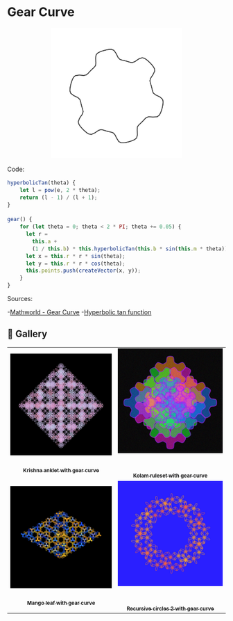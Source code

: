 # Gear Curve

<p align="center"><img src="../assets/shape_images/gear.jpg" alt="gear curve" width="300px"></p>

Code:

```JavaScript
hyperbolicTan(theta) {
    let l = pow(e, 2 * theta);
    return (l - 1) / (l + 1);
}

gear() {
    for (let theta = 0; theta < 2 * PI; theta += 0.05) {
      let r =
        this.a +
        (1 / this.b) * this.hyperbolicTan(this.b * sin(this.m * theta));
      let x = this.r * r * sin(theta);
      let y = this.r * r * cos(theta);
      this.points.push(createVector(x, y));
    }
}
```

Sources:

-[Mathworld - Gear Curve](https://mathworld.wolfram.com/GearCurve.html)
-[Hyperbolic tan function](https://help.tc2000.com/m/69445/l/755460-hyperbolic-functions-table)

## 🌄 Gallery

<!-- IMAGE-LIST:START - Do not remove or modify this section -->
<!-- prettier-ignore-start -->
<!-- markdownlint-disable -->
<table>
  <tbody>
   <tr>
     <td align="center"><a href=""> <img class="img" src="../assets/Ruleset-shape-examples/krishna-anklet-gear.jpg" alt="Krishna anklet with gear curve" style="vertical-align:top;" width="500" /><br /><sub><b><br/>Krishna anklet with gear curve</b></sub></a></td>
     <td align="center"><a href=""> <img class="img" src="../assets/Ruleset-shape-examples/kolam-gear.jpg" alt="Kolam ruleset with gear curve" style=" display: block;
    margin-left: auto;
    margin-right: auto;" width="500" /><br /><sub><b><br/>Kolam ruleset with gear curve</b></sub></a></td>
    </tr>
    <tr>
     <td align="center"><a href=""> <img class="img" src="../assets/Ruleset-shape-examples/mango-leaf-gear.jpg" alt="Mango leaf with gear curve" style="vertical-align:top;" width="500" /><br /><sub><b><br/>Mango leaf with gear curve</b></sub></a></td>
     <td align="center"><a href=""> <img class="img" src="../assets/Ruleset-shape-examples/recursive-circles-gear.jpg" alt="Recursive circles 2 with gear curve" style=" display: block;
    margin-left: auto;
    margin-right: auto;" width="500" /><br /><sub><b><br/>Recursive circles 2 with gear curve</b></sub></a></td>
    </tr>
 </tbody>
</table>

<!-- markdownlint-restore -->
<!-- prettier-ignore-end -->

<!-- IMAGE-LIST:END -->